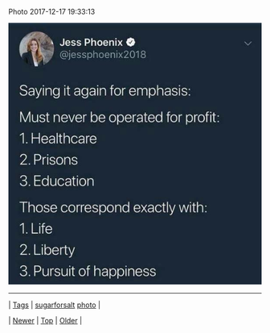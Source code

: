<!--
title: Photo 2017-12-17 19
date: 2020-06-28T15:27:00.172Z
tags: sugarforsalt, photo
-->


Photo 2017-12-17 19:33:13

![](168649868559-0.jpg)

<!--BOTTOM-POST-NAVIGATION-->
---

| [Tags](tags.md) | [sugarforsalt](tag-sugarforsalt.md) [photo](tag-photo.md) |

| [Newer](168640626309.md) | [Top](index.md) | [Older](168761318134.md) |
